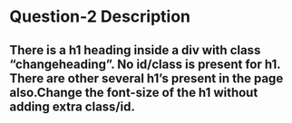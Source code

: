 # Question-2 Description

## There is a h1 heading inside a div with class “changeheading”. No id/class is present for h1. There are other several h1’s present in the page also.Change the font-size of the h1 without adding extra class/id.
